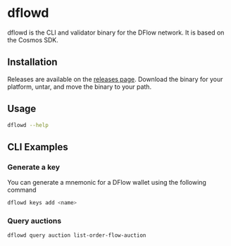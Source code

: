 # dflowd

dflowd is the CLI and validator binary for the DFlow network. It is based on the Cosmos SDK.

## Installation

Releases are available on the [releases page](https://github.com/OrderFlowGroup/dflowd-releases/releases/latest). Download the binary for your platform, untar, and move the binary to your path.

## Usage
```bash
dflowd --help
```

## CLI Examples

### Generate a key
You can generate a mnemonic for a DFlow wallet using the following command
```bash
dflowd keys add <name>
```

### Query auctions
```bash
dflowd query auction list-order-flow-auction
```
